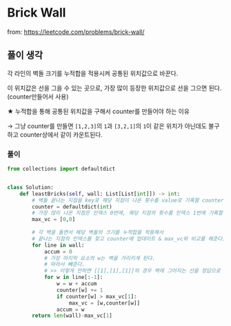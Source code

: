 # Brick Wall

from: https://leetcode.com/problems/brick-wall/



## 풀이 생각

각 라인의 벽돌 크기를 누적합을 적용시켜 공통된 위치값으로 바꾼다.

이 위치값은 선을 그을 수 있는 곳으로, 가장 많이 등장한 위치값으로 선을 그으면 된다.(counter만들어서 사용)

★ 누적합을 통해 공통된 위치값을 구해서 counter를 만들어야 하는 이유

→ 그냥 counter를 만들면 `[1,2,3]`의 `1`과 `[3,2,1]`의 `1`이 같은 위치가 아닌데도 불구하고 counter상에서 같이 카운트된다.



### 풀이

```python
from collections import defaultdict


class Solution:
    def leastBricks(self, wall: List[List[int]]) -> int:
        # 벽돌 끝나는 지점을 key로 해당 지점이 나온 횟수를 value로 기록할 counter
        counter = defaultdict(int)
        # 가장 많이 나온 지점은 인덱스 0번에, 해당 지점의 횟수를 인덱스 1번에 기록할 리스트
        max_vc = [0,0]
        
        # 각 벽을 돌면서 해당 벽돌의 크기를 누적합을 적용해서
        # 끝나는 지점의 인덱스를 찾고 counter에 업데이트 & max_vc와 비교를 해준다.
        for line in wall:
            accum = 0
            # 가장 마지막 요소의 w는 벽을 가리키게 된다.
            # 따라서 빼준다.
            # >> 이렇게 안하면 [[1],[1],[1]]의 경우 벽에 그어지는 선을 정답으로 반환한다.
            for w in line[:-1]:
                w = w + accum
                counter[w] += 1
                if counter[w] > max_vc[1]:
                    max_vc = [w,counter[w]]
                accum = w
        return len(wall)-max_vc[1]
```

